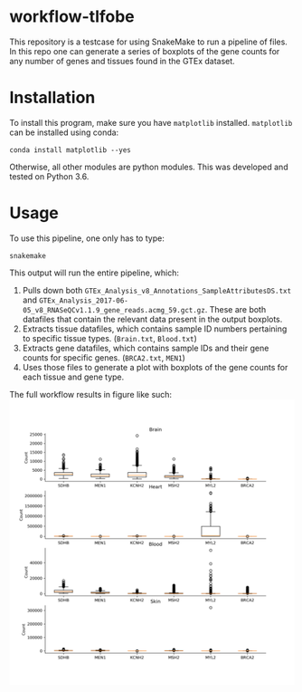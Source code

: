 # workflow-tlfobe

This repository is a testcase for using SnakeMake to run a pipeline of files. In this repo one can generate a series of boxplots of the gene counts for any number of genes and tissues found in the GTEx dataset.

# Installation

To install this program, make sure you have `matplotlib` installed. `matplotlib` can be installed using conda:

```
conda install matplotlib --yes
```

Otherwise, all other modules are python modules. This was developed and tested on Python 3.6.

# Usage

To use this pipeline, one only has to type:
```
snakemake
```
This output will run the entire pipeline, which:
1. Pulls down both `GTEx_Analysis_v8_Annotations_SampleAttributesDS.txt` and `GTEx_Analysis_2017-06-05_v8_RNASeQCv1.1.9_gene_reads.acmg_59.gct.gz`. These are both datafiles that contain the relevant data present in the output boxplots.
2. Extracts tissue datafiles, which contains sample ID numbers pertaining to specific tissue types. (`Brain.txt`, `Blood.txt`)
3. Extracts gene datafiles, which contains sample IDs and their gene counts for specific genes. (`BRCA2.txt`, `MEN1`)
4. Uses those files to generate a plot with boxplots of the gene counts for each tissue and gene type.

The full workflow results in figure like such: 
<img src="images/Brain-Heart-Blood-Skin_SDHB-MEN1-KCNH2-MSH2-MYL2-BRCA2.png">

